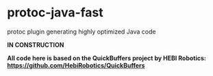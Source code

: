 # protoc-java-fast

protoc plugin generating highly optimized Java code

**IN CONSTRUCTION**

**All code here is based on the QuickBuffers project by HEBI Robotics: https://github.com/HebiRobotics/QuickBuffers**
